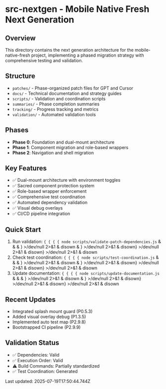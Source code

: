 # src-nextgen - Mobile Native Fresh Next Generation

## Overview
This directory contains the next generation architecture for the mobile-native-fresh project, implementing a phased migration strategy with comprehensive testing and validation.

## Structure
- `patches/` - Phase-organized patch files for GPT and Cursor
- `docs/` - Technical documentation and strategy guides
- `scripts/` - Validation and coordination scripts
- `summaries/` - Phase completion summaries
- `tracking/` - Progress tracking and metrics
- `validation/` - Automated validation tools

## Phases
- **Phase 0**: Foundation and dual-mount architecture
- **Phase 1**: Component migration and role-based wrappers
- **Phase 2**: Navigation and shell migration

## Key Features
- ✅ Dual-mount architecture with environment toggles
- ✅ Sacred component protection system
- ✅ Role-based wrapper enforcement
- ✅ Comprehensive test coordination
- ✅ Automated dependency validation
- ✅ Visual debug overlays
- ✅ CI/CD pipeline integration

## Quick Start
1. Run validation: `{ { { { node scripts/validate-patch-dependencies.js` & &  & } >/dev/null 2>&1 & disown & } >/dev/null 2>&1 & disown} >/dev/null 2>&1 & disown} >/dev/null 2>&1 & disown
2. Check test coordination: `{ { { { node scripts/test-coordination.js` & &  & } >/dev/null 2>&1 & disown & } >/dev/null 2>&1 & disown} >/dev/null 2>&1 & disown} >/dev/null 2>&1 & disown
3. Update documentation: `{ { { { node scripts/update-documentation.js` & &  & } >/dev/null 2>&1 & disown & } >/dev/null 2>&1 & disown} >/dev/null 2>&1 & disown} >/dev/null 2>&1 & disown

## Recent Updates
- Integrated splash mount guard (P0.5.3)
- Added visual overlay debug (P1.3.5)
- Implemented auto test map (P2.9.8)
- Bootstrapped CI pipeline (P2.9.9)

## Validation Status
- ✅ Dependencies: Valid
- ✅ Execution Order: Valid
- ⚠️  Build Commands: Partially standardized
- ✅ Test Coordination: Generated

Last updated: 2025-07-19T17:50:44.744Z
